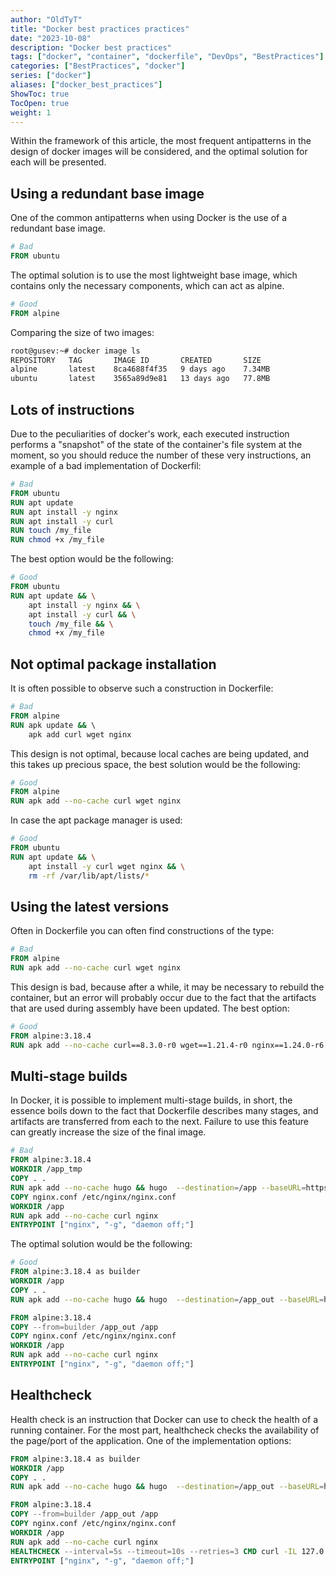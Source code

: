 ```yaml
---
author: "OldTyT"
title: "Docker best practices practices"
date: "2023-10-08"
description: "Docker best practices"
tags: ["docker", "container", "dockerfile", "DevOps", "BestPractices"]
categories: ["BestPractices", "docker"]
series: ["docker"]
aliases: ["docker_best_practices"]
ShowToc: true
TocOpen: true
weight: 1
---
```


Within the framework of this article, the most frequent antipatterns in the design of docker images will be considered, and the optimal solution for each will be presented.

## Using a redundant base image

One of the common antipatterns when using Docker is the use of a redundant base image.

```Dockerfile
# Bad
FROM ubuntu
```

The optimal solution is to use the most lightweight base image, which contains only the necessary components, which can act as alpine.

```Dockerfile
# Good
FROM alpine
```

Comparing the size of two images:

```bash
root@gusev:~# docker image ls
REPOSITORY   TAG       IMAGE ID       CREATED       SIZE
alpine       latest    8ca4688f4f35   9 days ago    7.34MB
ubuntu       latest    3565a89d9e81   13 days ago   77.8MB
```

## Lots of instructions

Due to the peculiarities of docker's work, each executed instruction performs a "snapshot" of the state of the container's file system at the moment, so you should reduce the number of these very instructions, an example of a bad implementation of Dockerfil:

```Dockerfile
# Bad
FROM ubuntu
RUN apt update
RUN apt install -y nginx
RUN apt install -y curl
RUN touch /my_file
RUN chmod +x /my_file
```

The best option would be the following:

```Dockerfile
# Good
FROM ubuntu
RUN apt update && \
    apt install -y nginx && \
    apt install -y curl && \
    touch /my_file && \
    chmod +x /my_file
```

## Not optimal package installation

It is often possible to observe such a construction in Dockerfile:

```Dockerfile
# Bad
FROM alpine
RUN apk update && \ 
    apk add curl wget nginx
```

This design is not optimal, because local caches are being updated, and this takes up precious space, the best solution would be the following:

```Dockerfile
# Good
FROM alpine
RUN apk add --no-cache curl wget nginx
```

In case the apt package manager is used:

```Dockerfile
# Good
FROM ubuntu
RUN apt update && \
    apt install -y curl wget nginx && \
    rm -rf /var/lib/apt/lists/*
```

## Using the latest versions

Often in Dockerfile you can often find constructions of the type:

```Dockerfile
# Bad
FROM alpine
RUN apk add --no-cache curl wget nginx
```

This design is bad, because after a while, it may be necessary to rebuild the container, but an error will probably occur due to the fact that the artifacts that are used during assembly have been updated. The best option:

```Dockerfile
# Good
FROM alpine:3.18.4
RUN apk add --no-cache curl==8.3.0-r0 wget==1.21.4-r0 nginx==1.24.0-r6
```

## Multi-stage builds

In Docker, it is possible to implement multi-stage builds, in short, the essence boils down to the fact that Dockerfile describes many stages, and artifacts are transferred from each to the next. Failure to use this feature can greatly increase the size of the final image.

```Dockerfile
# Bad
FROM alpine:3.18.4
WORKDIR /app_tmp
COPY . .
RUN apk add --no-cache hugo && hugo  --destination=/app --baseURL=https://oldtyt.xyz
COPY nginx.conf /etc/nginx/nginx.conf
WORKDIR /app
RUN apk add --no-cache curl nginx
ENTRYPOINT ["nginx", "-g", "daemon off;"]
```

The optimal solution would be the following:

```Dockerfile
# Good
FROM alpine:3.18.4 as builder
WORKDIR /app
COPY . .
RUN apk add --no-cache hugo && hugo  --destination=/app_out --baseURL=https://oldtyt.xyz

FROM alpine:3.18.4
COPY --from=builder /app_out /app
COPY nginx.conf /etc/nginx/nginx.conf
WORKDIR /app
RUN apk add --no-cache curl nginx
ENTRYPOINT ["nginx", "-g", "daemon off;"]
```

## Healthcheck

Health check is an instruction that Docker can use to check the health of a running container.
For the most part, healthcheck checks the availability of the page/port of the application. One of the implementation options:

```Dockerfile
FROM alpine:3.18.4 as builder
WORKDIR /app
COPY . .
RUN apk add --no-cache hugo && hugo  --destination=/app_out --baseURL=https://oldtyt.xyz

FROM alpine:3.18.4
COPY --from=builder /app_out /app
COPY nginx.conf /etc/nginx/nginx.conf
WORKDIR /app
RUN apk add --no-cache curl nginx
HEALTHCHECK --interval=5s --timeout=10s --retries=3 CMD curl -IL 127.0.0.1 | grep 200 || exit 1
ENTRYPOINT ["nginx", "-g", "daemon off;"]
```

